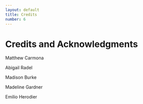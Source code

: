 ```yaml
---
layout: default
title: Credits
number: 6
---
```


# Credits and Acknowledgments

Matthew Carmona

Abigail Radel

Madison Burke

Madeline Gardner

Emilio Herodier
